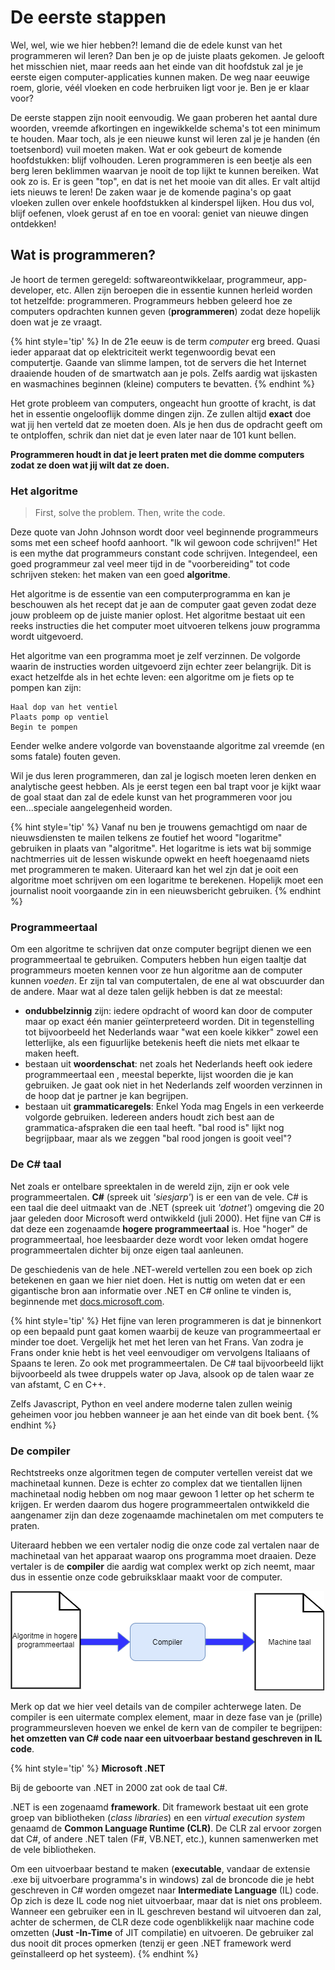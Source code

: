 # De eerste stappen

Wel, wel, wie we hier hebben?! Iemand die de edele kunst van het programmeren wil leren? Dan ben je op de juiste plaats gekomen. Je gelooft het misschien niet, maar reeds aan het einde van dit hoofdstuk zal je je eerste eigen computer-applicaties kunnen maken. De weg naar eeuwige roem, glorie, véél vloeken en code herbruiken ligt voor je. Ben je er klaar voor? 

De eerste stappen zijn nooit eenvoudig. We gaan proberen het aantal dure woorden, vreemde afkortingen en ingewikkelde schema's tot een minimum te houden. Maar toch, als je een nieuwe kunst wil leren zal je je handen (én toetsenbord) vuil moeten maken. Wat er ook gebeurt de komende hoofdstukken: blijf volhouden. Leren programmeren is een beetje als een berg leren beklimmen waarvan je nooit de top lijkt te kunnen bereiken. Wat ook zo is. Er is geen "top", en dat is net het mooie van dit alles. Er valt altijd iets nieuws te leren! De zaken waar je de komende pagina's op gaat vloeken zullen over enkele hoofdstukken al kinderspel lijken. Hou dus vol, blijf oefenen, vloek gerust af en toe en vooral: geniet van nieuwe dingen ontdekken! 


## Wat is programmeren?

Je hoort de termen geregeld: softwareontwikkelaar, programmeur, app-developer, etc. Allen zijn beroepen die in essentie kunnen herleid worden tot hetzelfde: programmeren. Programmeurs hebben geleerd hoe ze computers opdrachten kunnen geven (**programmeren**) zodat deze hopelijk doen wat je ze vraagt.

{% hint style='tip' %}
In de 21e eeuw is de term *computer* erg breed. Quasi ieder apparaat dat op elektriciteit werkt tegenwoordig bevat een computertje. Gaande van slimme lampen, tot de servers die het Internet draaiende houden of de smartwatch aan je pols. Zelfs aardig wat ijskasten en wasmachines beginnen (kleine) computers te bevatten.
{% endhint %}



Het grote probleem van computers, ongeacht hun grootte of kracht, is dat het in essentie ongelooflijk domme dingen zijn. Ze zullen altijd **exact** doe wat jij hen verteld dat ze moeten doen. Als je hen dus de opdracht geeft om te ontploffen, schrik dan niet dat je even later naar de 101 kunt bellen.

**Programmeren houdt in dat je leert praten met die domme computers zodat ze doen wat jij wilt dat ze doen.**

### Het algoritme

> First, solve the problem. Then, write the code.

Deze quote van John Johnson wordt door veel beginnende programmeurs soms met een scheef hoofd aanhoort. "Ik wil gewoon code schrijven!" Het is een mythe dat programmeurs constant code schrijven. Integendeel, een goed programmeur zal veel meer tijd in de "voorbereiding" tot code schrijven steken: het maken van een goed **algoritme**. 

Het algoritme is de essentie van een computerprogramma en kan je beschouwen als het recept dat je aan de computer gaat geven zodat deze jouw probleem op de juiste manier oplost. Het algoritme bestaat uit een reeks instructies die het computer moet uitvoeren telkens jouw programma wordt uitgevoerd. 

Het algoritme van een programma moet je zelf verzinnen. De volgorde waarin de instructies worden uitgevoerd zijn echter zeer belangrijk. Dit is exact hetzelfde als in het echte leven: een algoritme om je fiets op te pompen kan zijn:

```text
Haal dop van het ventiel
Plaats pomp op ventiel
Begin te pompen
```

Eender welke andere volgorde van bovenstaande algoritme zal vreemde (en soms fatale) fouten geven.

Wil je dus leren programmeren, dan zal je logisch moeten leren denken en analytische geest hebben. Als je eerst tegen een bal trapt voor je kijkt waar de goal staat dan zal de edele kunst van het programmeren voor jou een...speciale aangelegenheid worden. 

{% hint style='tip' %}
Vanaf nu ben je trouwens gemachtigd om naar de nieuwsdiensten te mailen telkens ze foutief het woord "logaritme" gebruiken in plaats van "algoritme". Het logaritme is iets wat bij sommige nachtmerries uit de lessen wiskunde opwekt en heeft  hoegenaamd niets met programmeren te maken. Uiteraard kan het wel zjn dat je ooit een algoritme moet schrijven om een logaritme te berekenen. Hopelijk moet een journalist nooit voorgaande zin in een nieuwsbericht gebruiken.
{% endhint %}

### Programmeertaal

Om een algoritme te schrijven dat onze computer begrijpt dienen we een programmeertaal te gebruiken. Computers hebben hun eigen taaltje dat programmeurs moeten kennen voor ze hun algoritme aan de computer kunnen *voeden*. Er zijn tal van computertalen, de ene al wat obscuurder dan de andere. Maar wat al deze talen gelijk hebben is dat ze meestal:
* **ondubbelzinnig** zijn: iedere opdracht of woord kan door de computer maar op exact één manier geïnterpreteerd worden. Dit in tegenstelling tot bijvoorbeeld het Nederlands waar "wat een koele kikker" zowel een letterlijke, als een figuurlijke betekenis heeft die niets met elkaar te maken heeft.
* bestaan uit **woordenschat**: net zoals het Nederlands heeft ook iedere programmeertaal een , meestal beperkte, lijst woorden die je kan gebruiken. Je gaat ook niet in het Nederlands zelf woorden verzinnen in de hoop dat je partner je kan begrijpen.
* bestaan uit **grammaticaregels**: Enkel Yoda mag Engels in een verkeerde volgorde gebruiken. Iedereen anders houdt zich best aan de grammatica-afspraken die een taal heeft. "bal rood is" lijkt nog begrijpbaar, maar als we zeggen "bal rood jongen is gooit veel"?

### De C# taal

Net zoals er ontelbare spreektalen in de wereld zijn, zijn er ook vele programmeertalen. **C#** (spreek uit *'siesjarp'*) is er een van de vele. C# is een taal die deel uitmaakt van de .NET (spreek uit  *'dotnet'*) omgeving die 20 jaar geleden door Microsoft werd ontwikkeld (juli 2000). Het fijne van C# is dat deze een zogenaamde **hogere programmeertaal** is. Hoe "hoger" de programmeertaal, hoe leesbaarder deze wordt voor leken omdat hogere programmeertalen dichter bij onze eigen taal aanleunen. 

De geschiedenis van de hele .NET-wereld vertellen zou een boek op zich betekenen en gaan we hier niet doen. Het is nuttig om weten dat er een gigantische bron aan informatie over .NET en C# online te vinden is, beginnende met [docs.microsoft.com](https://docs.microsoft.com/en-us/dotnet/csharp/getting-started/).

{% hint style='tip' %}
Het fijne van leren programmeren is dat je binnenkort op een bepaald punt gaat komen waarbij de keuze van programmeertaal er minder toe doet. Vergelijk het met het leren van het Frans. Van zodra je Frans onder knie hebt is het veel eenvoudiger om vervolgens Italiaans of Spaans te leren. Zo ook met programmeertalen. De C# taal bijvoorbeeld lijkt bijvoorbeeld als twee druppels water op Java, alsook op de talen waar ze van afstamt, C en C++. 

Zelfs Javascript, Python en veel andere moderne talen zullen weinig geheimen voor jou hebben wanneer je aan het einde van dit boek bent.
{% endhint %}

### De compiler

Rechtstreeks onze algoritmen tegen de computer vertellen vereist dat we machinetaal kunnen. Deze is echter zo complex dat we tientallen lijnen machinetaal nodig hebben om nog maar gewoon 1 letter op het scherm te krijgen. Er werden daarom dus hogere programmeertalen ontwikkeld die aangenamer zijn dan deze zogenaamde machinetalen om met computers te praten.

Uiteraard hebben we een vertaler nodig die onze code zal vertalen naar de machinetaal van het apparaat waarop ons programma moet draaien. Deze vertaler is de **compiler** die aardig wat complex werkt op zich neemt, maar dus in essentie onze code gebruiksklaar maakt voor de computer.

<!--- {width:80%} --->
![Vereenvoudigd compiler overzicht](../assets/1_csharpbasics/compilersimple.png)

Merk op dat we hier veel details van de compiler achterwege laten. De compiler is een uitermate complex element, maar in deze fase van je (prille) programmeursleven hoeven we enkel de kern van de compiler te begrijpen: **het omzetten van C# code naar een uitvoerbaar bestand geschreven in IL code**.

{% hint style='tip' %}
**Microsoft .NET**

Bij de geboorte van .NET in 2000 zat ook de taal C#.

.NET is een zogenaamd **framework**. Dit framework bestaat uit een grote groep van bibliotheken (*class libraries*) en een *virtual execution system* genaamd de **Common Language Runtime (CLR)**. De CLR zal ervoor zorgen dat C#, of andere .NET talen (F#, VB.NET, etc.), kunnen samenwerken met de vele bibliotheken.

Om een uitvoerbaar bestand te maken (**executable**, vandaar de extensie .exe bij uitvoerbare programma's in windows) zal de broncode die je hebt geschreven in C# worden omgezet naar **Intermediate Language** (IL) code. Op zich is deze IL code nog niet uitvoerbaar, maar dat is niet ons probleem. Wanneer een gebruiker een in IL geschreven bestand wil uitvoeren dan zal, achter de schermen, de CLR deze code ogenblikkelijk naar machine code omzetten (**Just -In-Time** of JIT compilatie) en uitvoeren. De gebruiker zal dus nooit dit proces opmerken (tenzij er geen .NET framework werd geïnstalleerd op het systeem).
{% endhint %}